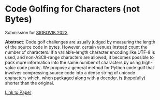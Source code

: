# Code Golfing for Characters (not Bytes)

Submission for [SIGBOVIK 2023](https://sigbovik.org/)

**Abstract:**
Code golf challenges are usually judged by measuring the length of the source code in bytes. However, certain venues instead count the number of characters. If a variable-length character encoding like UTF-8 is used, and non-ASCII-range characters are allowed, it becomes possible to pack more information into the same number of characters by using high-value code points. We propose a general method for Python code golf that involves compressing source code into a dense string of unicode characters which, when packaged along with a decoder, is (hopefully) shorter than the original.

[Link to Paper](https://github.com/rschwa6308/Code_Golfing_for_Characters/blob/main/SIGBOVIK_Submission/Code_Golf_Unicode.pdf)
